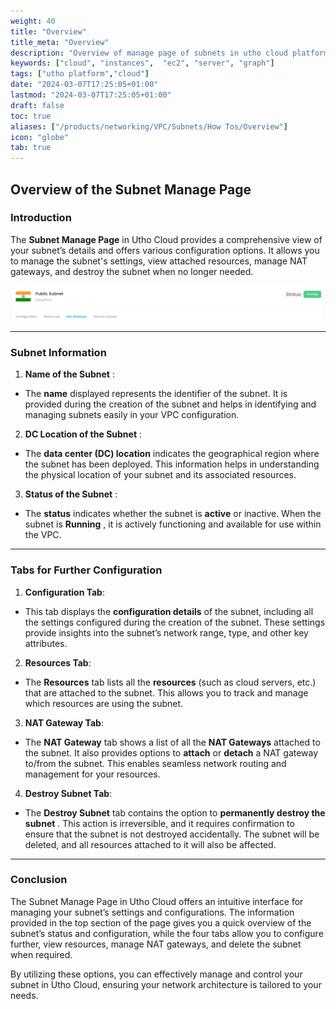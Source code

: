 ```yaml
---
weight: 40
title: "Overview"
title_meta: "Overview"
description: "Overview of manage page of subnets in utho cloud platform"
keywords: ["cloud", "instances",  "ec2", "server", "graph"]
tags: ["utho platform","cloud"]
date: "2024-03-07T17:25:05+01:00"
lastmod: "2024-03-07T17:25:05+01:00"
draft: false
toc: true
aliases: ["/products/networking/VPC/Subnets/How Tos/Overview"]
icon: "globe"
tab: true
---
```




## **Overview of the Subnet Manage Page**

### **Introduction**

The **Subnet Manage Page** in Utho Cloud provides a comprehensive view of your subnet’s details and offers various configuration options. It allows you to manage the subnet's settings, view attached resources, manage NAT gateways, and destroy the subnet when no longer needed.

![1744174356353](image/index/1744174356353.png)

---

### **Subnet Information**

1. **Name of the Subnet** :

* The **name** displayed represents the identifier of the subnet. It is provided during the creation of the subnet and helps in identifying and managing subnets easily in your VPC configuration.

2. **DC Location of the Subnet** :

* The **data center (DC) location** indicates the geographical region where the subnet has been deployed. This information helps in understanding the physical location of your subnet and its associated resources.

3. **Status of the Subnet** :

* The **status** indicates whether the subnet is **active** or inactive. When the subnet is  **Running** , it is actively functioning and available for use within the VPC.

---

### **Tabs for Further Configuration**

1. **Configuration Tab**:

* This tab displays the **configuration details** of the subnet, including all the settings configured during the creation of the subnet. These settings provide insights into the subnet’s network range, type, and other key attributes.

2. **Resources Tab**:

* The **Resources** tab lists all the **resources** (such as cloud servers, etc.) that are attached to the subnet. This allows you to track and manage which resources are using the subnet.

3. **NAT Gateway Tab**:

* The **NAT Gateway** tab shows a list of all the **NAT Gateways** attached to the subnet. It also provides options to **attach** or **detach** a NAT gateway to/from the subnet. This enables seamless network routing and management for your resources.

4. **Destroy Subnet Tab**:

* The **Destroy Subnet** tab contains the option to  **permanently destroy the subnet** . This action is irreversible, and it requires confirmation to ensure that the subnet is not destroyed accidentally. The subnet will be deleted, and all resources attached to it will also be affected.

---

### **Conclusion**

The Subnet Manage Page in Utho Cloud offers an intuitive interface for managing your subnet’s settings and configurations. The information provided in the top section of the page gives you a quick overview of the subnet’s status and configuration, while the four tabs allow you to configure further, view resources, manage NAT gateways, and delete the subnet when required.

By utilizing these options, you can effectively manage and control your subnet in Utho Cloud, ensuring your network architecture is tailored to your needs.
